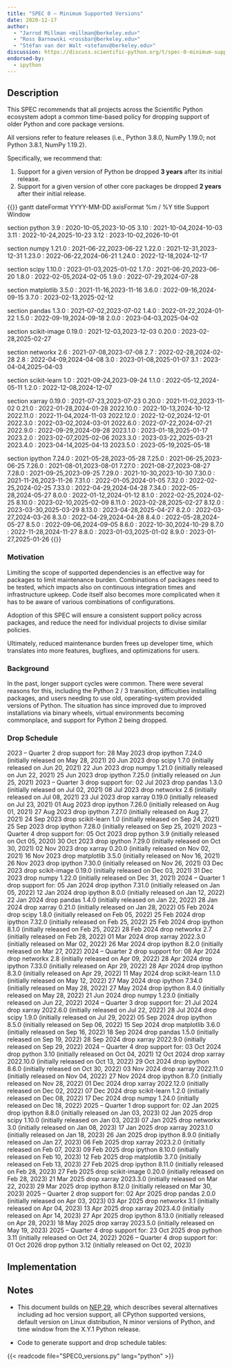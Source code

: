 ```yaml
---
title: "SPEC 0 — Minimum Supported Versions"
date: 2020-12-17
author:
  - "Jarrod Millman <millman@berkeley.edu>"
  - "Ross Barnowski <rossbar@berkeley.edu>"
  - "Stéfan van der Walt <stefanv@berkeley.edu>"
discussion: https://discuss.scientific-python.org/t/spec-0-minimum-supported-versions/33
endorsed-by:
  - ipython
---
```


## Description

This SPEC recommends that all projects across the Scientific Python ecosystem adopt a common time-based policy for dropping support of older Python and core package versions.

All versions refer to feature releases (i.e., Python 3.8.0, NumPy 1.19.0; not Python 3.8.1, NumPy 1.19.2).

Specifically, we recommend that:

1. Support for a given version of Python be dropped **3 years** after its initial release.
2. Support for a given version of other core packages be dropped **2 years** after their initial release.

<!-- prettier-ignore-start -->
{{<mermaid>}}
gantt
dateFormat  YYYY-MM-DD
axisFormat  %m / %Y
title Support Window


section python
3.9  :     2020-10-05,2023-10-05
3.10  :     2021-10-04,2024-10-03
3.11  :     2022-10-24,2025-10-23
3.12  :     2023-10-02,2026-10-01

section numpy
1.21.0  :     2021-06-22,2023-06-22
1.22.0  :     2021-12-31,2023-12-31
1.23.0  :     2022-06-22,2024-06-21
1.24.0  :     2022-12-18,2024-12-17

section scipy
1.10.0  :     2023-01-03,2025-01-02
1.7.0  :     2021-06-20,2023-06-20
1.8.0  :     2022-02-05,2024-02-05
1.9.0  :     2022-07-29,2024-07-28

section matplotlib
3.5.0  :     2021-11-16,2023-11-16
3.6.0  :     2022-09-16,2024-09-15
3.7.0  :     2023-02-13,2025-02-12

section pandas
1.3.0  :     2021-07-02,2023-07-02
1.4.0  :     2022-01-22,2024-01-22
1.5.0  :     2022-09-19,2024-09-18
2.0.0  :     2023-04-03,2025-04-02

section scikit-image
0.19.0  :     2021-12-03,2023-12-03
0.20.0  :     2023-02-28,2025-02-27

section networkx
2.6  :     2021-07-08,2023-07-08
2.7  :     2022-02-28,2024-02-28
2.8  :     2022-04-09,2024-04-08
3.0  :     2023-01-08,2025-01-07
3.1  :     2023-04-04,2025-04-03

section scikit-learn
1.0  :     2021-09-24,2023-09-24
1.1.0  :     2022-05-12,2024-05-11
1.2.0  :     2022-12-08,2024-12-07

section xarray
0.19.0  :     2021-07-23,2023-07-23
0.20.0  :     2021-11-02,2023-11-02
0.21.0  :     2022-01-28,2024-01-28
2022.10.0  :     2022-10-13,2024-10-12
2022.11.0  :     2022-11-04,2024-11-03
2022.12.0  :     2022-12-02,2024-12-01
2022.3.0  :     2022-03-02,2024-03-01
2022.6.0  :     2022-07-22,2024-07-21
2022.9.0  :     2022-09-29,2024-09-28
2023.1.0  :     2023-01-18,2025-01-17
2023.2.0  :     2023-02-07,2025-02-06
2023.3.0  :     2023-03-22,2025-03-21
2023.4.0  :     2023-04-14,2025-04-13
2023.5.0  :     2023-05-19,2025-05-18

section ipython
7.24.0  :     2021-05-28,2023-05-28
7.25.0  :     2021-06-25,2023-06-25
7.26.0  :     2021-08-01,2023-08-01
7.27.0  :     2021-08-27,2023-08-27
7.28.0  :     2021-09-25,2023-09-25
7.29.0  :     2021-10-30,2023-10-30
7.30.0  :     2021-11-26,2023-11-26
7.31.0  :     2022-01-05,2024-01-05
7.32.0  :     2022-02-25,2024-02-25
7.33.0  :     2022-04-29,2024-04-28
7.34.0  :     2022-05-28,2024-05-27
8.0.0  :     2022-01-12,2024-01-12
8.1.0  :     2022-02-25,2024-02-25
8.10.0  :     2023-02-10,2025-02-09
8.11.0  :     2023-02-28,2025-02-27
8.12.0  :     2023-03-30,2025-03-29
8.13.0  :     2023-04-28,2025-04-27
8.2.0  :     2022-03-27,2024-03-26
8.3.0  :     2022-04-29,2024-04-28
8.4.0  :     2022-05-28,2024-05-27
8.5.0  :     2022-09-06,2024-09-05
8.6.0  :     2022-10-30,2024-10-29
8.7.0  :     2022-11-28,2024-11-27
8.8.0  :     2023-01-03,2025-01-02
8.9.0  :     2023-01-27,2025-01-26
{{</mermaid>}}
<!-- prettier-ignore-end -->

### Motivation

Limiting the scope of supported dependencies is an effective way for packages to limit maintenance burden.
Combinations of packages need to be tested, which impacts also on continuous integration times and infrastructure upkeep.
Code itself also becomes more complicated when it has to be aware of various combinations of configurations.

Adoption of this SPEC will ensure a consistent support policy across packages, and reduce the need for individual projects to divise similar policies.

Ultimately, reduced maintenance burden frees up developer time, which translates into more features, bugfixes, and optimizations for users.

### Background

In the past, longer support cycles were common.
There were several reasons for this, including the Python 2 / 3 transition, difficulties installing packages, and users needing to use old, operating-system provided versions of Python.
The situation has since improved due to improved installations via binary wheels, virtual environments becoming commonplace, and support for Python 2 being dropped.

### Drop Schedule

2023 – Quarter 2 drop support for:
    28 May 2023 drop ipython 7.24.0 (initially released on May 28, 2021)
    20 Jun 2023 drop scipy 1.7.0 (initially released on Jun 20, 2021)
    22 Jun 2023 drop numpy 1.21.0 (initially released on Jun 22, 2021)
    25 Jun 2023 drop ipython 7.25.0 (initially released on Jun 25, 2021)
2023 – Quarter 3 drop support for:
    02 Jul 2023 drop pandas 1.3.0 (initially released on Jul 02, 2021)
    08 Jul 2023 drop networkx 2.6 (initially released on Jul 08, 2021)
    23 Jul 2023 drop xarray 0.19.0 (initially released on Jul 23, 2021)
    01 Aug 2023 drop ipython 7.26.0 (initially released on Aug 01, 2021)
    27 Aug 2023 drop ipython 7.27.0 (initially released on Aug 27, 2021)
    24 Sep 2023 drop scikit-learn 1.0 (initially released on Sep 24, 2021)
    25 Sep 2023 drop ipython 7.28.0 (initially released on Sep 25, 2021)
2023 – Quarter 4 drop support for:
    05 Oct 2023 drop python 3.9 (initially released on Oct 05, 2020)
    30 Oct 2023 drop ipython 7.29.0 (initially released on Oct 30, 2021)
    02 Nov 2023 drop xarray 0.20.0 (initially released on Nov 02, 2021)
    16 Nov 2023 drop matplotlib 3.5.0 (initially released on Nov 16, 2021)
    26 Nov 2023 drop ipython 7.30.0 (initially released on Nov 26, 2021)
    03 Dec 2023 drop scikit-image 0.19.0 (initially released on Dec 03, 2021)
    31 Dec 2023 drop numpy 1.22.0 (initially released on Dec 31, 2021)
2024 – Quarter 1 drop support for:
    05 Jan 2024 drop ipython 7.31.0 (initially released on Jan 05, 2022)
    12 Jan 2024 drop ipython 8.0.0 (initially released on Jan 12, 2022)
    22 Jan 2024 drop pandas 1.4.0 (initially released on Jan 22, 2022)
    28 Jan 2024 drop xarray 0.21.0 (initially released on Jan 28, 2022)
    05 Feb 2024 drop scipy 1.8.0 (initially released on Feb 05, 2022)
    25 Feb 2024 drop ipython 7.32.0 (initially released on Feb 25, 2022)
    25 Feb 2024 drop ipython 8.1.0 (initially released on Feb 25, 2022)
    28 Feb 2024 drop networkx 2.7 (initially released on Feb 28, 2022)
    01 Mar 2024 drop xarray 2022.3.0 (initially released on Mar 02, 2022)
    26 Mar 2024 drop ipython 8.2.0 (initially released on Mar 27, 2022)
2024 – Quarter 2 drop support for:
    08 Apr 2024 drop networkx 2.8 (initially released on Apr 09, 2022)
    28 Apr 2024 drop ipython 7.33.0 (initially released on Apr 29, 2022)
    28 Apr 2024 drop ipython 8.3.0 (initially released on Apr 29, 2022)
    11 May 2024 drop scikit-learn 1.1.0 (initially released on May 12, 2022)
    27 May 2024 drop ipython 7.34.0 (initially released on May 28, 2022)
    27 May 2024 drop ipython 8.4.0 (initially released on May 28, 2022)
    21 Jun 2024 drop numpy 1.23.0 (initially released on Jun 22, 2022)
2024 – Quarter 3 drop support for:
    21 Jul 2024 drop xarray 2022.6.0 (initially released on Jul 22, 2022)
    28 Jul 2024 drop scipy 1.9.0 (initially released on Jul 29, 2022)
    05 Sep 2024 drop ipython 8.5.0 (initially released on Sep 06, 2022)
    15 Sep 2024 drop matplotlib 3.6.0 (initially released on Sep 16, 2022)
    18 Sep 2024 drop pandas 1.5.0 (initially released on Sep 19, 2022)
    28 Sep 2024 drop xarray 2022.9.0 (initially released on Sep 29, 2022)
2024 – Quarter 4 drop support for:
    03 Oct 2024 drop python 3.10 (initially released on Oct 04, 2021)
    12 Oct 2024 drop xarray 2022.10.0 (initially released on Oct 13, 2022)
    29 Oct 2024 drop ipython 8.6.0 (initially released on Oct 30, 2022)
    03 Nov 2024 drop xarray 2022.11.0 (initially released on Nov 04, 2022)
    27 Nov 2024 drop ipython 8.7.0 (initially released on Nov 28, 2022)
    01 Dec 2024 drop xarray 2022.12.0 (initially released on Dec 02, 2022)
    07 Dec 2024 drop scikit-learn 1.2.0 (initially released on Dec 08, 2022)
    17 Dec 2024 drop numpy 1.24.0 (initially released on Dec 18, 2022)
2025 – Quarter 1 drop support for:
    02 Jan 2025 drop ipython 8.8.0 (initially released on Jan 03, 2023)
    02 Jan 2025 drop scipy 1.10.0 (initially released on Jan 03, 2023)
    07 Jan 2025 drop networkx 3.0 (initially released on Jan 08, 2023)
    17 Jan 2025 drop xarray 2023.1.0 (initially released on Jan 18, 2023)
    26 Jan 2025 drop ipython 8.9.0 (initially released on Jan 27, 2023)
    06 Feb 2025 drop xarray 2023.2.0 (initially released on Feb 07, 2023)
    09 Feb 2025 drop ipython 8.10.0 (initially released on Feb 10, 2023)
    12 Feb 2025 drop matplotlib 3.7.0 (initially released on Feb 13, 2023)
    27 Feb 2025 drop ipython 8.11.0 (initially released on Feb 28, 2023)
    27 Feb 2025 drop scikit-image 0.20.0 (initially released on Feb 28, 2023)
    21 Mar 2025 drop xarray 2023.3.0 (initially released on Mar 22, 2023)
    29 Mar 2025 drop ipython 8.12.0 (initially released on Mar 30, 2023)
2025 – Quarter 2 drop support for:
    02 Apr 2025 drop pandas 2.0.0 (initially released on Apr 03, 2023)
    03 Apr 2025 drop networkx 3.1 (initially released on Apr 04, 2023)
    13 Apr 2025 drop xarray 2023.4.0 (initially released on Apr 14, 2023)
    27 Apr 2025 drop ipython 8.13.0 (initially released on Apr 28, 2023)
    18 May 2025 drop xarray 2023.5.0 (initially released on May 19, 2023)
2025 – Quarter 4 drop support for:
    23 Oct 2025 drop python 3.11 (initially released on Oct 24, 2022)
2026 – Quarter 4 drop support for:
    01 Oct 2026 drop python 3.12 (initially released on Oct 02, 2023)

## Implementation

<!--
Discuss how this would be implemented.
-->

<!--
### Core Project Endorsement

Discuss what it means for a core project to endorse this SPEC.
-->
<!--

### Ecosystem Adoption

Discuss what it means for a project to adopt this SPEC.
-->

## Notes

- This document builds on [NEP 29](https://numpy.org/neps/nep-0029-deprecation_policy.html), which describes several alternatives including ad hoc version support, all CPython supported versions, default version on Linux distribution, N minor versions of Python, and time window from the X.Y.1 Python release.

- Code to generate support and drop schedule tables:

{{< readcode file="SPEC0_versions.py" lang="python" >}}
